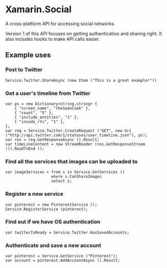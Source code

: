 # Xamarin.Social

A cross-platform API for accessing social networks.

Version 1 of this API focuses on getting authentication and sharing right. It also includes hooks to make API calls easier.

## Example uses

### Post to Twitter

    Service.Twitter.ShareAsync (new Item ("This is a great example!"))

### Get a user's timeline from Twitter

    var ps = new Dictionary<string,string> {
    	{ "screen_name", "theSeanCook" },
    	{ "count", "5" },
    	{ "include_entities", "1" },
    	{ "incode_rts", "1" },
    };
    var req = Service.Twitter.CreateRequest ("GET", new Uri ("http://api.twitter.com/1/statuses/user_timeline.json"), ps);
    var res = req.GetResponseAsync ().Result;
    var timeLineContent = new StreamReader (res.GetResponseStream ()).ReadToEnd ();

### Find all the services that images can be uploaded to

    var imageServices = from s in Service.GetServices ()
                        where s.CanShareImages
                        select s;

### Register a new service

    var pinterest = new PinterestService ();
    Service.RegisterService (pinterest);

### Find out if we have OS authentication

    var twitterIsReady = Service.Twitter.HasSavedAccounts;

### Authenticate and save a new account

    var pinterest = Service.GetService ("Pinterest");
    var account = pinterest.AddAccountAsync ().Result;

